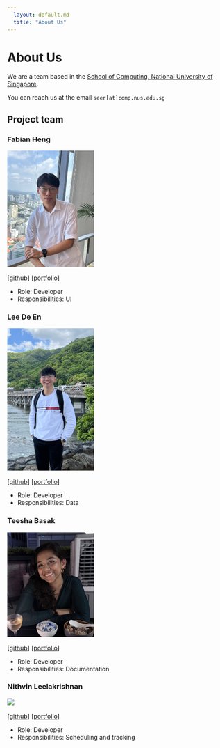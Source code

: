 ```yaml
---
  layout: default.md
  title: "About Us"
---
```


# About Us

We are a team based in the [School of Computing, National University of Singapore](http://www.comp.nus.edu.sg).

You can reach us at the email `seer[at]comp.nus.edu.sg`

## Project team

### Fabian Heng

<img src="images/fabianheng.png" width="200px">

[[github](http://github.com/FabianHeng)]
[[portfolio](team/fabianheng.md)]

* Role: Developer
* Responsibilities: UI

### Lee De En

<img src="images/leedeen01.png" width="200px">

[[github](http://github.com/leedeen01)] 
[[portfolio](team/leedeen01.md)]

* Role: Developer
* Responsibilities: Data

### Teesha Basak 

<img src="images/teesha902.png" width="200px">

[[github](http://github.com/teesha902)]
[[portfolio](team/teesha902.md)]

* Role: Developer
* Responsibilities: Documentation

### Nithvin Leelakrishnan

<img src="images/nightlyaffair.png" width="200px">

[[github](http://github.com/nightlyaffair)]
[[portfolio](team/nightlyaffair.md)]

* Role: Developer
* Responsibilities: Scheduling and tracking
